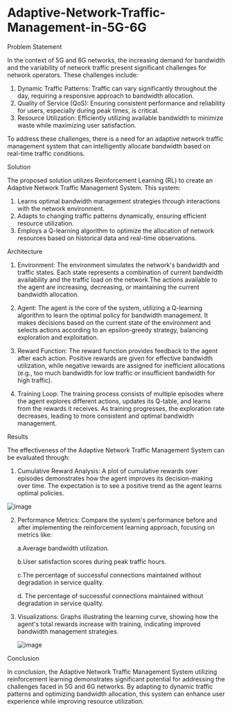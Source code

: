 # Adaptive-Network-Traffic-Management-in-5G-6G

Problem Statement

In the context of 5G and 6G networks, the increasing demand for bandwidth and the variability of network traffic present significant challenges for network operators. These challenges include:

1. Dynamic Traffic Patterns: Traffic can vary significantly throughout the day, requiring a responsive approach to bandwidth allocation.
2. Quality of Service (QoS): Ensuring consistent performance and reliability for users, especially during peak times, is critical.
3. Resource Utilization: Efficiently utilizing available bandwidth to minimize waste while maximizing user satisfaction.
   
To address these challenges, there is a need for an adaptive network traffic management system that can intelligently allocate bandwidth based on real-time traffic conditions.

Solution

The proposed solution utilizes Reinforcement Learning (RL) to create an Adaptive Network Traffic Management System. This system:

1. Learns optimal bandwidth management strategies through interactions with the network environment.
2. Adapts to changing traffic patterns dynamically, ensuring efficient resource utilization.
3. Employs a Q-learning algorithm to optimize the allocation of network resources based on historical data and real-time observations.

Architecture

1. Environment: The environment simulates the network's bandwidth and traffic states. Each state represents a combination of current bandwidth availability and the traffic load on the network.The actions available to the agent are increasing, decreasing, or maintaining the current bandwidth allocation.

2. Agent: The agent is the core of the system, utilizing a Q-learning algorithm to learn the optimal policy for bandwidth management. It makes decisions based on the current state of the environment and selects actions according to an epsilon-greedy strategy, balancing exploration and exploitation.

3. Reward Function: The reward function provides feedback to the agent after each action. Positive rewards are given for effective bandwidth utilization, while negative rewards are assigned for inefficient allocations (e.g., too much bandwidth for low traffic or insufficient bandwidth for high traffic).

4. Training Loop: The training process consists of multiple episodes where the agent explores different actions, updates its Q-table, and learns from the rewards it receives. As training progresses, the exploration rate decreases, leading to more consistent and optimal bandwidth management.

Results

The effectiveness of the Adaptive Network Traffic Management System can be evaluated through:

1. Cumulative Reward Analysis: A plot of cumulative rewards over episodes demonstrates how the agent improves its decision-making over time. The expectation is to see a positive trend as the agent learns optimal policies.

![image](https://github.com/user-attachments/assets/4864e035-f43a-4263-9067-ce11524c8ef3)


2. Performance Metrics: Compare the system's performance before and after implementing the reinforcement learning approach, focusing on metrics like:
   
   a.Average bandwidth utilization.
   
   b.User satisfaction scores during peak traffic hours.
   
   c.The percentage of successful connections maintained without degradation in service quality.

   d. The percentage of successful connections maintained without degradation in service quality.

3. Visualizations: Graphs illustrating the learning curve, showing how the agent's total rewards increase with training, indicating improved bandwidth management strategies.

   ![image](https://github.com/user-attachments/assets/d68c813d-f4ac-465a-84f9-2580a16c45ab)


Conclusion

In conclusion, the Adaptive Network Traffic Management System utilizing reinforcement learning demonstrates significant potential for addressing the challenges faced in 5G and 6G networks. By adapting to dynamic traffic patterns and optimizing bandwidth allocation, this system can enhance user experience while improving resource utilization.

